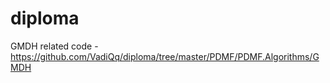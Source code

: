 # diploma
GMDH related code -  https://github.com/VadiQq/diploma/tree/master/PDMF/PDMF.Algorithms/GMDH
